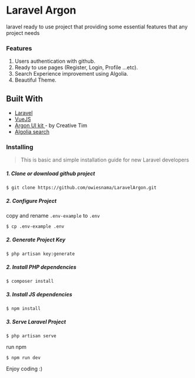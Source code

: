 
# Laravel Argon
laravel ready to use project that providing some essential features that any project needs


### Features
1. Users authentication with github.
2. Ready to use pages (Register, Login, Profile ...etc).
3. Search Experience improvement using Algolia.
4. Beautiful Theme.

## Built With

* [Laravel](http://laravel.com)
* [VueJS](https://vuejs.org/)
* [Argon UI kit ](https://www.creative-tim.com/product/argon-design-system) - by Creative Tim
* [Algolia search](https://www.algolia.com/)


### Installing

> This is basic and simple installation guide for new Laravel developers
##### 1. Clone or download github project 

```
$ git clone https://github.com/owiesnama/LaravelArgon.git
```
##### 2. Configure Project
copy and rename `.env-example` to `.env`
```
$ cp .env-example .env
```

##### 2. Generate Project Key
```
$ php artisan key:generate
```


##### 2. Install PHP dependencies

```
$ composer install
```

##### 3. Install JS dependencies

```
$ npm install
```

##### 3. Serve Laravel Project

```
$ php artisan serve
```
run npm 
```
$ npm run dev
```

Enjoy coding  :)
